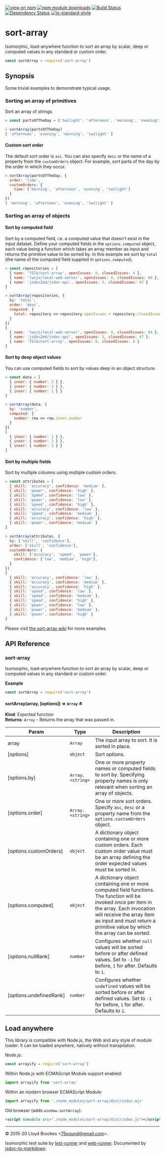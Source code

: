 [![view on npm](http://img.shields.io/npm/v/sort-array.svg)](https://www.npmjs.org/package/sort-array)
[![npm module downloads](http://img.shields.io/npm/dt/sort-array.svg)](https://www.npmjs.org/package/sort-array)
[![Build Status](https://travis-ci.org/75lb/sort-array.svg?branch=master)](https://travis-ci.org/75lb/sort-array)
[![Dependency Status](https://badgen.net/david/dep/75lb/sort-array)](https://david-dm.org/75lb/sort-array)
[![js-standard-style](https://img.shields.io/badge/code%20style-standard-brightgreen.svg)](https://github.com/feross/standard)

# sort-array

Isomorphic, load-anywhere function to sort an array by scalar, deep or computed values in any standard or custom order.

```js
const sortArray = require('sort-array')
```

## Synopsis

Some trivial examples to demonstrate typical usage.

### Sorting an array of primitives

Sort an array of strings.

```js
> const partsOfTheDay = ['twilight', 'afternoon', 'morning', 'evening']

> sortArray(partsOfTheDay)
[ 'afternoon', 'evening', 'morning', 'twilight' ]
```

#### Custom sort order

The default sort order is `asc`. You can also specify `desc` or the name of a property from the `customOrders` object. For example, sort parts of the day by the order in which they occur.

```js
> sortArray(partsOfTheDay, {
  order: 'time',
  customOrders: {
    time: ['morning', 'afternoon', 'evening', 'twilight']
  }
})
[ 'morning', 'afternoon', 'evening', 'twilight' ]
```

### Sorting an array of objects

#### Sort by computed field

Sort by a computed field, i.e. a computed value that doesn't exist in the input dataset. Define your computed fields in the `options.computed` object, each value being a function which takes an array member as input and returns the primitive value to be sorted by. In this example we sort by `total` (the name of the computed field supplied in `options.computed`).

```js
> const repositories = [
  { name: '75lb/sort-array', openIssues: 0, closedIssues: 4 },
  { name: 'lwsjs/local-web-server', openIssues: 4, closedIssues: 80 },
  { name: 'jsdoc2md/jsdoc-api', openIssues: 3, closedIssues: 47 }
]

> sortArray(repositories, {
  by: 'total',
  order: 'desc',
  computed: {
    total: repository => repository.openIssues + repository.closedIssues
  }
})
[
  { name: 'lwsjs/local-web-server', openIssues: 4, closedIssues: 80 },
  { name: 'jsdoc2md/jsdoc-api', openIssues: 3, closedIssues: 47 },
  { name: '75lb/sort-array', openIssues: 0, closedIssues: 4 }
]
```

#### Sort by deep object values

You can use computed fields to sort by values deep in an object structure.

```js
> const data = [
  { inner: { number: 2 } },
  { inner: { number: 3 } },
  { inner: { number: 1 } }
]

> sortArray(data, {
  by: 'number',
  computed: {
    number: row => row.inner.number
  }
})
[
  { inner: { number: 1 } },
  { inner: { number: 2 } },
  { inner: { number: 3 } }
]
```

#### Sort by multiple fields

Sort by multiple columns using multiple custom orders.

```js
> const attributes = [
  { skill: 'accuracy', confidence: 'medium' },
  { skill: 'power', confidence: 'high' },
  { skill: 'speed', confidence: 'low' },
  { skill: 'power', confidence: 'low' },
  { skill: 'speed', confidence: 'high' },
  { skill: 'accuracy', confidence: 'low' },
  { skill: 'speed', confidence: 'medium' },
  { skill: 'accuracy', confidence: 'high' },
  { skill: 'power', confidence: 'medium' }
]

> sortArray(attributes, {
  by: ['skill', 'confidence'],
  order: ['skill', 'confidence'],
  customOrders: {
    skill: ['accuracy', 'speed', 'power'],
    confidence: ['low', 'medium', 'high'],
  }
})
[
  { skill: 'accuracy', confidence: 'low' },
  { skill: 'accuracy', confidence: 'medium' },
  { skill: 'accuracy', confidence: 'high' },
  { skill: 'speed', confidence: 'low' },
  { skill: 'speed', confidence: 'medium' },
  { skill: 'speed', confidence: 'high' },
  { skill: 'power', confidence: 'low' },
  { skill: 'power', confidence: 'medium' },
  { skill: 'power', confidence: 'high' }
]
```

Please visit [the sort-array wiki](https://github.com/75lb/sort-array/wiki) for more examples.

## API Reference

<a name="module_sort-array"></a>

### sort-array
Isomorphic, load-anywhere function to sort an array by scalar, deep or computed values in any standard or custom order.

**Example**  
```js
const sortArray = require('sort-array')
```
<a name="exp_module_sort-array--sortArray"></a>

#### sortArray(array, [options]) ⇒ <code>Array</code> ⏏
**Kind**: Exported function  
**Returns**: <code>Array</code> - Returns the array that was passed in.  

| Param | Type | Description |
| --- | --- | --- |
| array | <code>Array</code> | The input array to sort. It is sorted in place. |
| [options] | <code>object</code> | Sort options. |
| [options.by] | <code>Array.&lt;string&gt;</code> | One or more property names or computed fields to sort by. Specifying property names is only relevant when sorting an array of objects. |
| [options.order] | <code>Array.&lt;string&gt;</code> | One or more sort orders. Specify `asc`, `desc` or a property name from the `options.customOrders` object. |
| [options.customOrders] | <code>object</code> | A dictionary object containing one or more custom orders. Each custom order value must be an array defining the order expected values must be sorted in. |
| [options.computed] | <code>object</code> | A dictionary object containing one or more computed field functions. The function will be invoked once per item in the array. Each invocation will receive the array item as input and must return a primitive value by which the array can be sorted. |
| [options.nullRank] | <code>number</code> | Configures whether `null` values will be sorted before or after defined values. Set to `-1` for before, `1` for after. Defaults to `1`. |
| [options.undefinedRank] | <code>number</code> | Configures whether `undefined` values will be sorted before or after defined values. Set to `-1` for before, `1` for after. Defaults to `1`. |


## Load anywhere

This library is compatible with Node.js, the Web and any style of module loader. It can be loaded anywhere, natively without transpilation.

Node.js:

```js
const arrayify = require('sort-array')
```

Within Node.js with ECMAScript Module support enabled:

```js
import arrayify from 'sort-array'
```

Within an modern browser ECMAScript Module:

```js
import arrayify from './node_modules/sort-array/dist/index.mjs'
```

Old browser (adds `window.sortArray`):

```html
<script nomodule src="./node_modules/sort-array/dist/index.js"></script>
```

* * *

&copy; 2015-20 Lloyd Brookes \<75pound@gmail.com\>.

Isomorphic test suite by [test-runner](https://github.com/test-runner-js/test-runner) and [web-runner](https://github.com/test-runner-js/web-runner). Documented by [jsdoc-to-markdown](https://github.com/jsdoc2md/jsdoc-to-markdown).
